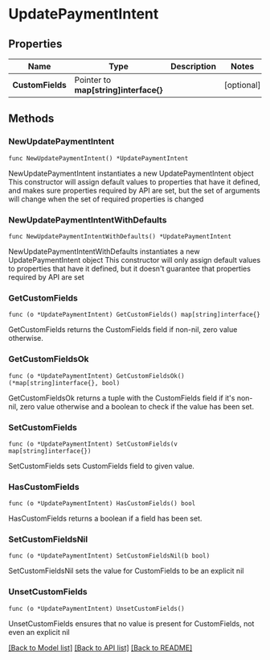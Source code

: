 # UpdatePaymentIntent

## Properties

Name | Type | Description | Notes
------------ | ------------- | ------------- | -------------
**CustomFields** | Pointer to **map[string]interface{}** |  | [optional] 

## Methods

### NewUpdatePaymentIntent

`func NewUpdatePaymentIntent() *UpdatePaymentIntent`

NewUpdatePaymentIntent instantiates a new UpdatePaymentIntent object
This constructor will assign default values to properties that have it defined,
and makes sure properties required by API are set, but the set of arguments
will change when the set of required properties is changed

### NewUpdatePaymentIntentWithDefaults

`func NewUpdatePaymentIntentWithDefaults() *UpdatePaymentIntent`

NewUpdatePaymentIntentWithDefaults instantiates a new UpdatePaymentIntent object
This constructor will only assign default values to properties that have it defined,
but it doesn't guarantee that properties required by API are set

### GetCustomFields

`func (o *UpdatePaymentIntent) GetCustomFields() map[string]interface{}`

GetCustomFields returns the CustomFields field if non-nil, zero value otherwise.

### GetCustomFieldsOk

`func (o *UpdatePaymentIntent) GetCustomFieldsOk() (*map[string]interface{}, bool)`

GetCustomFieldsOk returns a tuple with the CustomFields field if it's non-nil, zero value otherwise
and a boolean to check if the value has been set.

### SetCustomFields

`func (o *UpdatePaymentIntent) SetCustomFields(v map[string]interface{})`

SetCustomFields sets CustomFields field to given value.

### HasCustomFields

`func (o *UpdatePaymentIntent) HasCustomFields() bool`

HasCustomFields returns a boolean if a field has been set.

### SetCustomFieldsNil

`func (o *UpdatePaymentIntent) SetCustomFieldsNil(b bool)`

 SetCustomFieldsNil sets the value for CustomFields to be an explicit nil

### UnsetCustomFields
`func (o *UpdatePaymentIntent) UnsetCustomFields()`

UnsetCustomFields ensures that no value is present for CustomFields, not even an explicit nil

[[Back to Model list]](../README.md#documentation-for-models) [[Back to API list]](../README.md#documentation-for-api-endpoints) [[Back to README]](../README.md)


